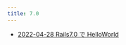 ```yaml
---
title: 7.0
---
```



- [2022-04-28 Rails7.0 で HelloWorld](./../../../../../d/2022/04/28/Rails7.0_で_HelloWorld.md)




